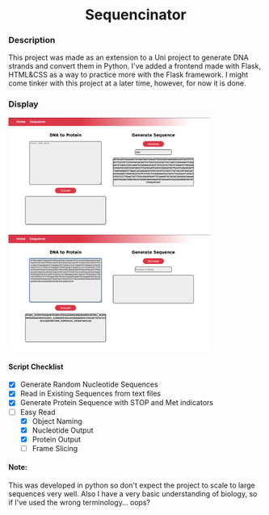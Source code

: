 <h1 align="center">Sequencinator</h1>

### Description
This project was made as an extension to a Uni project to generate DNA strands and convert them in Python. I've added a frontend made with Flask, HTML&CSS as a way to practice more with the Flask framework. I might come tinker with this project at a later time, however, for now it is done.

### Display
<img src="imgs/Generate.png" width="400"/> <img src="imgs/Convert.png" width="400"/>


#### Script Checklist
- [x] Generate Random Nucleotide Sequences
- [x] Read in Existing Sequences from text files
- [x] Generate Protein Sequence with STOP and Met indicators
- [ ] Easy Read
	- [x] Object Naming
	- [x] Nucleotide Output
	- [x] Protein Output
	- [ ] Frame Slicing

#### Note:
This was developed in python so don't expect the project to scale to large sequences very well. Also I have a very basic understanding of biology, so if I've used the wrong terminology… oops?
